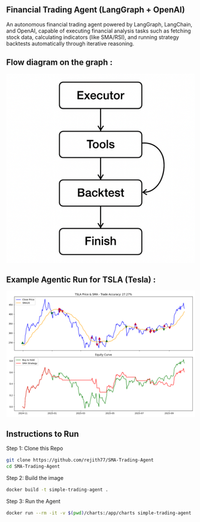 
## Financial Trading Agent (LangGraph + OpenAI)

An autonomous financial trading agent powered by LangGraph, LangChain, and OpenAI, capable of executing financial analysis tasks such as fetching stock data, calculating indicators (like SMA/RSI), and running strategy backtests automatically through iterative reasoning.

## Flow diagram on the graph :
![Agent Flow](assets/flow.png)


## Example Agentic Run for TSLA (Tesla) :
![Example Run](assets/TSLA.png)

## Instructions to Run
Step 1: Clone this Repo
```bash
git clone https://github.com/rejith77/SMA-Trading-Agent
cd SMA-Trading-Agent
```

Step 2: Build the image
```bash
docker build -t simple-trading-agent .
```
Step 3: Run the Agent
```bash
docker run --rm -it -v $(pwd)/charts:/app/charts simple-trading-agent
```

